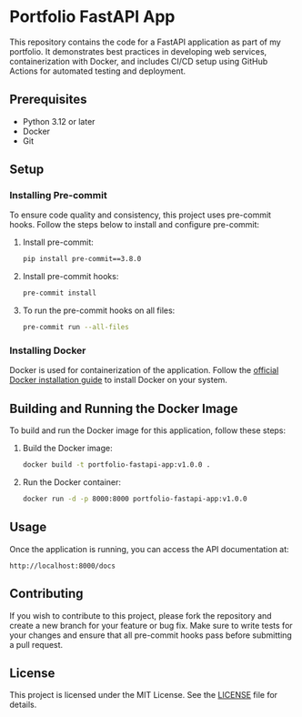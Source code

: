 # Portfolio FastAPI App

This repository contains the code for a FastAPI application as part of my portfolio. It demonstrates best practices in developing web services, containerization with Docker, and includes CI/CD setup using GitHub Actions for automated testing and deployment.

## Prerequisites

- Python 3.12 or later
- Docker
- Git

## Setup

### Installing Pre-commit

To ensure code quality and consistency, this project uses pre-commit hooks. Follow the steps below to install and configure pre-commit:

1. Install pre-commit:
   ```sh
   pip install pre-commit==3.8.0
   ```

2. Install pre-commit hooks:
   ```sh
   pre-commit install
   ```

3. To run the pre-commit hooks on all files:
   ```sh
   pre-commit run --all-files
   ```

### Installing Docker

Docker is used for containerization of the application. Follow the [official Docker installation guide](https://docs.docker.com/engine/install/) to install Docker on your system.

## Building and Running the Docker Image

To build and run the Docker image for this application, follow these steps:

1. Build the Docker image:
   ```sh
   docker build -t portfolio-fastapi-app:v1.0.0 .
   ```

2. Run the Docker container:
   ```sh
   docker run -d -p 8000:8000 portfolio-fastapi-app:v1.0.0
   ```

## Usage

Once the application is running, you can access the API documentation at:
```
http://localhost:8000/docs
```

## Contributing

If you wish to contribute to this project, please fork the repository and create a new branch for your feature or bug fix. Make sure to write tests for your changes and ensure that all pre-commit hooks pass before submitting a pull request.

## License

This project is licensed under the MIT License. See the [LICENSE](LICENSE) file for details.
